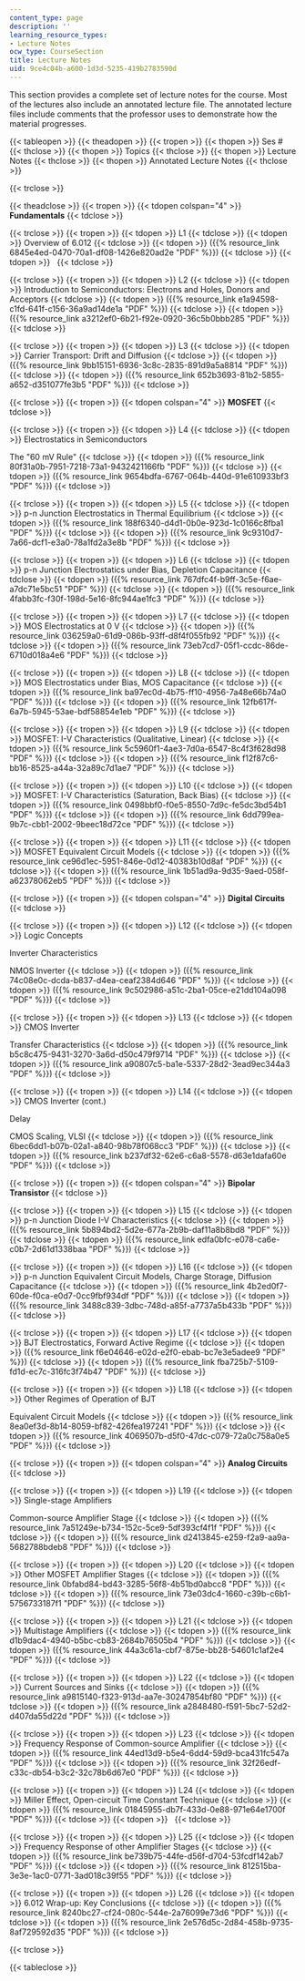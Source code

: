 ```yaml
---
content_type: page
description: ''
learning_resource_types:
- Lecture Notes
ocw_type: CourseSection
title: Lecture Notes
uid: 9ce4c04b-a600-1d3d-5235-419b2783590d
---
```


This section provides a complete set of lecture notes for the course. Most of the lectures also include an annotated lecture file. The annotated lecture files include comments that the professor uses to demonstrate how the material progresses.

{{< tableopen >}}
{{< theadopen >}}
{{< tropen >}}
{{< thopen >}}
Ses #
{{< thclose >}}
{{< thopen >}}
Topics
{{< thclose >}}
{{< thopen >}}
Lecture Notes
{{< thclose >}}
{{< thopen >}}
Annotated Lecture Notes
{{< thclose >}}

{{< trclose >}}

{{< theadclose >}}
{{< tropen >}}
{{< tdopen colspan="4" >}}
**Fundamentals**
{{< tdclose >}}

{{< trclose >}}
{{< tropen >}}
{{< tdopen >}}
L1
{{< tdclose >}}
{{< tdopen >}}
Overview of 6.012
{{< tdclose >}}
{{< tdopen >}}
({{% resource_link 6845e4ed-0470-70a1-df08-1426e820ad2e "PDF" %}})
{{< tdclose >}}
{{< tdopen >}}
 
{{< tdclose >}}

{{< trclose >}}
{{< tropen >}}
{{< tdopen >}}
L2
{{< tdclose >}}
{{< tdopen >}}
Introduction to Semiconductors: Electrons and Holes, Donors and Acceptors
{{< tdclose >}}
{{< tdopen >}}
({{% resource_link e1a94598-c1fd-641f-c156-36a9ad14de1a "PDF" %}})
{{< tdclose >}}
{{< tdopen >}}
({{% resource_link a3212ef0-6b21-f92e-0920-36c5b0bbb285 "PDF" %}})
{{< tdclose >}}

{{< trclose >}}
{{< tropen >}}
{{< tdopen >}}
L3
{{< tdclose >}}
{{< tdopen >}}
Carrier Transport: Drift and Diffusion
{{< tdclose >}}
{{< tdopen >}}
({{% resource_link 9bb15151-6936-3c8c-2835-891d9a5a8814 "PDF" %}})
{{< tdclose >}}
{{< tdopen >}}
({{% resource_link 652b3693-81b2-5855-a652-d351077fe3b5 "PDF" %}})
{{< tdclose >}}

{{< trclose >}}
{{< tropen >}}
{{< tdopen colspan="4" >}}
**MOSFET**
{{< tdclose >}}

{{< trclose >}}
{{< tropen >}}
{{< tdopen >}}
L4
{{< tdclose >}}
{{< tdopen >}}
Electrostatics in Semiconductors  
  
The "60 mV Rule"
{{< tdclose >}}
{{< tdopen >}}
({{% resource_link 80f31a0b-7951-7218-73a1-9432421166fb "PDF" %}})
{{< tdclose >}}
{{< tdopen >}}
({{% resource_link 9654bdfa-6767-064b-440d-91e610933bf3 "PDF" %}})
{{< tdclose >}}

{{< trclose >}}
{{< tropen >}}
{{< tdopen >}}
L5
{{< tdclose >}}
{{< tdopen >}}
p-n Junction Electrostatics in Thermal Equilibrium
{{< tdclose >}}
{{< tdopen >}}
({{% resource_link 188f6340-d4d1-0b0e-923d-1c0166c8fba1 "PDF" %}})
{{< tdclose >}}
{{< tdopen >}}
({{% resource_link 9c9310d7-7a66-dcf1-e3a0-78a1fd2a3e8b "PDF" %}})
{{< tdclose >}}

{{< trclose >}}
{{< tropen >}}
{{< tdopen >}}
L6
{{< tdclose >}}
{{< tdopen >}}
p-n Junction Electrostatics under Bias, Depletion Capacitance
{{< tdclose >}}
{{< tdopen >}}
({{% resource_link 767dfc4f-b9ff-3c5e-f6ae-a7dc71e5bc51 "PDF" %}})
{{< tdclose >}}
{{< tdopen >}}
({{% resource_link 4fabb3fc-f30f-198d-5e16-8fc944ae1fc3 "PDF" %}})
{{< tdclose >}}

{{< trclose >}}
{{< tropen >}}
{{< tdopen >}}
L7
{{< tdclose >}}
{{< tdopen >}}
MOS Electrostatics at 0 V
{{< tdclose >}}
{{< tdopen >}}
({{% resource_link 036259a0-61d9-086b-93ff-d8f4f055fb92 "PDF" %}})
{{< tdclose >}}
{{< tdopen >}}
({{% resource_link 73eb7cd7-05f1-ccdc-86de-6710d018a4e6 "PDF" %}})
{{< tdclose >}}

{{< trclose >}}
{{< tropen >}}
{{< tdopen >}}
L8
{{< tdclose >}}
{{< tdopen >}}
MOS Electrostatics under Bias, MOS Capacitance
{{< tdclose >}}
{{< tdopen >}}
({{% resource_link ba97ec0d-4b75-ff10-4956-7a48e66b74a0 "PDF" %}})
{{< tdclose >}}
{{< tdopen >}}
({{% resource_link 12fb617f-6a7b-5945-53ae-bdf58854e1eb "PDF" %}})
{{< tdclose >}}

{{< trclose >}}
{{< tropen >}}
{{< tdopen >}}
L9
{{< tdclose >}}
{{< tdopen >}}
MOSFET: I-V Characteristics (Qualitative, Linear)
{{< tdclose >}}
{{< tdopen >}}
({{% resource_link 5c5960f1-4ae3-7d0a-6547-8c4f3f628d98 "PDF" %}})
{{< tdclose >}}
{{< tdopen >}}
({{% resource_link f12f87c6-bb16-8525-a44a-32a89c7d1ae7 "PDF" %}})
{{< tdclose >}}

{{< trclose >}}
{{< tropen >}}
{{< tdopen >}}
L10
{{< tdclose >}}
{{< tdopen >}}
MOSFET: I-V Characteristics (Saturation, Back Bias)
{{< tdclose >}}
{{< tdopen >}}
({{% resource_link 0498bbf0-f0e5-8550-7d9c-fe5dc3bd54b1 "PDF" %}})
{{< tdclose >}}
{{< tdopen >}}
({{% resource_link 6dd799ea-9b7c-cbb1-2002-9beec18d72ce "PDF" %}})
{{< tdclose >}}

{{< trclose >}}
{{< tropen >}}
{{< tdopen >}}
L11
{{< tdclose >}}
{{< tdopen >}}
MOSFET Equivalent Circuit Models
{{< tdclose >}}
{{< tdopen >}}
({{% resource_link ce96d1ec-5951-846e-0d12-40383b10d8af "PDF" %}})
{{< tdclose >}}
{{< tdopen >}}
({{% resource_link 1b51ad9a-9d35-9aed-058f-a62378062eb5 "PDF" %}})
{{< tdclose >}}

{{< trclose >}}
{{< tropen >}}
{{< tdopen colspan="4" >}}
**Digital Circuits**
{{< tdclose >}}

{{< trclose >}}
{{< tropen >}}
{{< tdopen >}}
L12
{{< tdclose >}}
{{< tdopen >}}
Logic Concepts  
  
Inverter Characteristics  
  
NMOS Inverter
{{< tdclose >}}
{{< tdopen >}}
({{% resource_link 74c08e0c-dcda-b837-d4ea-ceaf2384d646 "PDF" %}})
{{< tdclose >}}
{{< tdopen >}}
({{% resource_link 9c502986-a51c-2ba1-05ce-e21dd104a098 "PDF" %}})
{{< tdclose >}}

{{< trclose >}}
{{< tropen >}}
{{< tdopen >}}
L13
{{< tdclose >}}
{{< tdopen >}}
CMOS Inverter  
  
Transfer Characteristics
{{< tdclose >}}
{{< tdopen >}}
({{% resource_link b5c8c475-9431-3270-3a6d-d50c479f9714 "PDF" %}})
{{< tdclose >}}
{{< tdopen >}}
({{% resource_link a90807c5-ba1e-5337-28d2-3ead9ec344a3 "PDF" %}})
{{< tdclose >}}

{{< trclose >}}
{{< tropen >}}
{{< tdopen >}}
L14
{{< tdclose >}}
{{< tdopen >}}
CMOS Inverter (cont.)  
  
Delay  
  
CMOS Scaling, VLSI
{{< tdclose >}}
{{< tdopen >}}
({{% resource_link 6bec6dd1-b07b-02a1-a840-98b78f068cc3 "PDF" %}})
{{< tdclose >}}
{{< tdopen >}}
({{% resource_link b237df32-62e6-c6a8-5578-d63e1dafa60e "PDF" %}})
{{< tdclose >}}

{{< trclose >}}
{{< tropen >}}
{{< tdopen colspan="4" >}}
**Bipolar Transistor**
{{< tdclose >}}

{{< trclose >}}
{{< tropen >}}
{{< tdopen >}}
L15
{{< tdclose >}}
{{< tdopen >}}
p-n Junction Diode I-V Characteristics
{{< tdclose >}}
{{< tdopen >}}
({{% resource_link 5b894bd2-5d2e-677a-2b9b-daf11a8b8bd8 "PDF" %}})
{{< tdclose >}}
{{< tdopen >}}
({{% resource_link edfa0bfc-e078-ca6e-c0b7-2d61d1338baa "PDF" %}})
{{< tdclose >}}

{{< trclose >}}
{{< tropen >}}
{{< tdopen >}}
L16
{{< tdclose >}}
{{< tdopen >}}
p-n Junction Equivalent Circuit Models, Charge Storage, Diffusion Capacitance
{{< tdclose >}}
{{< tdopen >}}
({{% resource_link 4b2ed0f7-60de-f0ca-e0d7-0cc9fbf934df "PDF" %}})
{{< tdclose >}}
{{< tdopen >}}
({{% resource_link 3488c839-3dbc-748d-a85f-a7737a5b433b "PDF" %}})
{{< tdclose >}}

{{< trclose >}}
{{< tropen >}}
{{< tdopen >}}
L17
{{< tdclose >}}
{{< tdopen >}}
BJT Electrostatics, Forward Active Regime
{{< tdclose >}}
{{< tdopen >}}
({{% resource_link f6e04646-e02d-e2f0-ebab-bc7e3e5adee9 "PDF" %}})
{{< tdclose >}}
{{< tdopen >}}
({{% resource_link fba725b7-5109-fd1d-ec7c-316fc3f74b47 "PDF" %}})
{{< tdclose >}}

{{< trclose >}}
{{< tropen >}}
{{< tdopen >}}
L18
{{< tdclose >}}
{{< tdopen >}}
Other Regimes of Operation of BJT  
  
Equivalent Circuit Models
{{< tdclose >}}
{{< tdopen >}}
({{% resource_link 8ea0ef3d-8b14-8059-bf82-426fea197241 "PDF" %}})
{{< tdclose >}}
{{< tdopen >}}
({{% resource_link 4069507b-d5f0-47dc-c079-72a0c758a0e5 "PDF" %}})
{{< tdclose >}}

{{< trclose >}}
{{< tropen >}}
{{< tdopen colspan="4" >}}
**Analog Circuits**
{{< tdclose >}}

{{< trclose >}}
{{< tropen >}}
{{< tdopen >}}
L19
{{< tdclose >}}
{{< tdopen >}}
Single-stage Amplifiers  
  
Common-source Amplifier Stage
{{< tdclose >}}
{{< tdopen >}}
({{% resource_link 7a51249e-b734-152c-5ce9-5df393cf4f1f "PDF" %}})
{{< tdclose >}}
{{< tdopen >}}
({{% resource_link d2413845-e259-f2a9-aa9a-5682788bdeb8 "PDF" %}})
{{< tdclose >}}

{{< trclose >}}
{{< tropen >}}
{{< tdopen >}}
L20
{{< tdclose >}}
{{< tdopen >}}
Other MOSFET Amplifier Stages
{{< tdclose >}}
{{< tdopen >}}
({{% resource_link 0bfabd84-bd43-3285-56f8-4b51bd0abcc8 "PDF" %}})
{{< tdclose >}}
{{< tdopen >}}
({{% resource_link 73e03dc4-1660-c39b-c6b1-5756733187f1 "PDF" %}})
{{< tdclose >}}

{{< trclose >}}
{{< tropen >}}
{{< tdopen >}}
L21
{{< tdclose >}}
{{< tdopen >}}
Multistage Amplifiers
{{< tdclose >}}
{{< tdopen >}}
({{% resource_link d1b9dac4-4940-b5bc-cb83-2684b76505b4 "PDF" %}})
{{< tdclose >}}
{{< tdopen >}}
({{% resource_link 44a3c61a-cbf7-875e-bb28-54601c1af2e4 "PDF" %}})
{{< tdclose >}}

{{< trclose >}}
{{< tropen >}}
{{< tdopen >}}
L22
{{< tdclose >}}
{{< tdopen >}}
Current Sources and Sinks
{{< tdclose >}}
{{< tdopen >}}
({{% resource_link a9815140-f323-913d-aa7e-30247854bf80 "PDF" %}})
{{< tdclose >}}
{{< tdopen >}}
({{% resource_link a2848480-f591-5bc7-52d2-d407da55d22d "PDF" %}})
{{< tdclose >}}

{{< trclose >}}
{{< tropen >}}
{{< tdopen >}}
L23
{{< tdclose >}}
{{< tdopen >}}
Frequency Response of Common-source Amplifier
{{< tdclose >}}
{{< tdopen >}}
({{% resource_link 44ed13d9-b5e4-6dd4-59d9-bca431fc547a "PDF" %}})
{{< tdclose >}}
{{< tdopen >}}
({{% resource_link 32f26edf-c33c-db54-b3c2-32c78b6d67e0 "PDF" %}})
{{< tdclose >}}

{{< trclose >}}
{{< tropen >}}
{{< tdopen >}}
L24
{{< tdclose >}}
{{< tdopen >}}
Miller Effect, Open-circuit Time Constant Technique
{{< tdclose >}}
{{< tdopen >}}
({{% resource_link 01845955-db7f-433d-0e88-971e64e1700f "PDF" %}})
{{< tdclose >}}
{{< tdopen >}}
 
{{< tdclose >}}

{{< trclose >}}
{{< tropen >}}
{{< tdopen >}}
L25
{{< tdclose >}}
{{< tdopen >}}
Frequency Response of other Amplifier Stages
{{< tdclose >}}
{{< tdopen >}}
({{% resource_link be739b75-44fe-d56f-d704-53fcdf142ab7 "PDF" %}})
{{< tdclose >}}
{{< tdopen >}}
({{% resource_link 812515ba-3e3e-1ac0-0771-3ad018c39f55 "PDF" %}})
{{< tdclose >}}

{{< trclose >}}
{{< tropen >}}
{{< tdopen >}}
L26
{{< tdclose >}}
{{< tdopen >}}
6.012 Wrap-up: Key Conclusions
{{< tdclose >}}
{{< tdopen >}}
({{% resource_link 8240bc27-cf24-080c-544e-2a76099e73d6 "PDF" %}})
{{< tdclose >}}
{{< tdopen >}}
({{% resource_link 2e576d5c-2d84-458b-9735-8af729592d35 "PDF" %}})
{{< tdclose >}}

{{< trclose >}}

{{< tableclose >}}